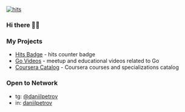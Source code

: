 [![hits](https://hits.deltapapa.io/github/dp92987/dp92987.svg)](https://hits.deltapapa.io)

### Hi there 👋🏻

### My Projects

- [Hits Badge](https://github.com/dp92987/hits-badge) - hits counter badge
- [Go Videos](https://github.com/dp92987/go-videos-ru) - meetup and educational videos related to Go
- [Coursera Catalog](https://github.com/dp92987/coursera-catalog) - Coursera courses and specializations catalog

### Open to Network

- tg: [@daniilpetrov](https://t.me/daniilpetrov)
- in: [daniilpetrov](https://www.linkedin.com/in/daniilpetrov/)

<!--
**dp92987/dp92987** is a ✨ _special_ ✨ repository because its `README.md` (this file) appears on your GitHub profile.

Here are some ideas to get you started:

- 🔭 I’m currently working on ...
- 🌱 I’m currently learning ...
- 👯 I’m looking to collaborate on ...
- 🤔 I’m looking for help with ...
- 💬 Ask me about ...
- 📫 How to reach me: ...
- 😄 Pronouns: ...
- ⚡ Fun fact: ...
-->
